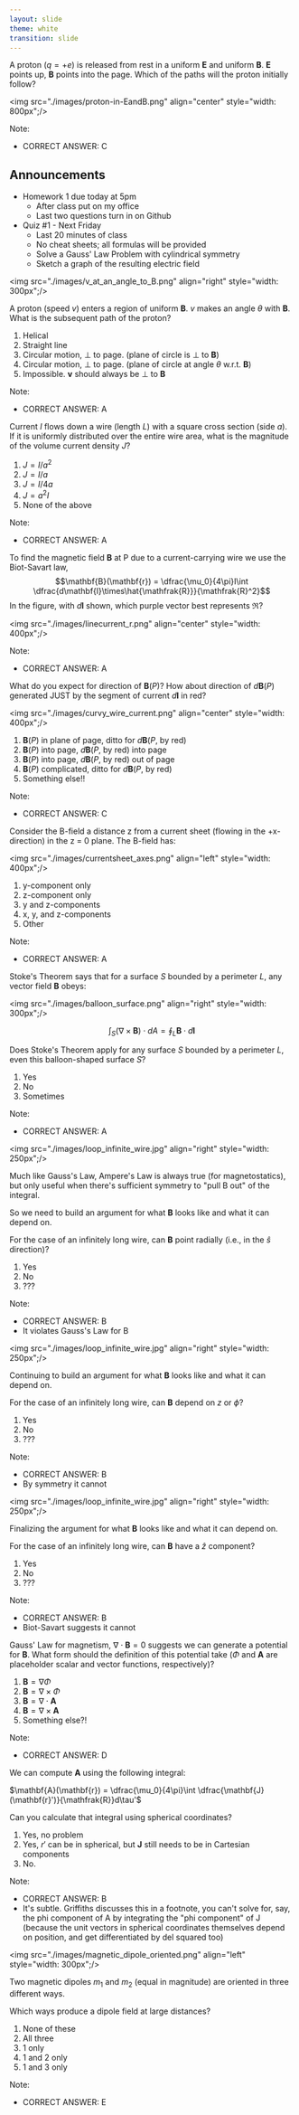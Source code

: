 ```yaml
---
layout: slide
theme: white
transition: slide
---
```



<section data-markdown>

A proton ($q=+e$) is released from rest in a uniform $\mathbf{E}$ and uniform $\mathbf{B}$.  $\mathbf{E}$ points up, $\mathbf{B}$ points into the page.  Which of the paths will the proton initially follow?

<img src="./images/proton-in-EandB.png" align="center" style="width: 800px";/>

Note:
* CORRECT ANSWER: C
</section>


<section data-markdown>

## Announcements

* Homework 1 due today at 5pm
  * After class put on my office
  * Last two questions turn in on Github
* Quiz #1 - Next Friday
  * Last 20 minutes of class
  * No cheat sheets; all formulas will be provided
  * Solve a Gauss' Law Problem with cylindrical symmetry
  * Sketch a graph of the resulting electric field

</section>

<section data-markdown>

<img src="./images/v_at_an_angle_to_B.png" align="right" style="width: 300px";/>

A proton (speed $v$) enters a region of uniform $\mathbf{B}$. $v$ makes an angle $\theta$ with $\mathbf{B}$. What is the subsequent path of the proton?

1. Helical
2. Straight line
3. Circular motion, $\perp$ to page. (plane of circle is $\perp$ to $\mathbf{B}$)
4. Circular motion, $\perp$ to page. (plane of circle at angle $\theta$ w.r.t. $\mathbf{B}$)
5. Impossible.  $\mathbf{v}$ should always be $\perp$ to $\mathbf{B}$

Note:
* CORRECT ANSWER: A
</section>

<section data-markdown>

Current $I$ flows down a wire (length $L$) with a square cross section (side $a$). If it is uniformly distributed over the entire wire area, what is the magnitude of the volume current density $J$?

1. $J = I/a^2$
2. $J = I/a$
3. $J = I/4a$
4. $J = a^2I$
5. None of the above

Note:
* CORRECT ANSWER: A

</section>

<section data-markdown>

To find the magnetic field $\mathbf{B}$ at P due to a current-carrying wire we use the Biot-Savart law,
$$\mathbf{B}(\mathbf{r})  = \dfrac{\mu_0}{4\pi}I\int \dfrac{d\mathbf{l}\times\hat{\mathfrak{R}}}{\mathfrak{R}^2}$$
In the figure, with $d\mathbf{l}$ shown, which purple vector best represents $\mathfrak{R}$?

<img src="./images/linecurrent_r.png" align="center" style="width: 400px";/>

Note:
* CORRECT ANSWER: A

</section>

<section data-markdown>

What do you expect for direction of $\mathbf{B}(P)$? How about direction of $d\mathbf{B}(P)$ generated JUST by the segment of current $d\mathbf{l}$ in red?

<img src="./images/curvy_wire_current.png" align="center" style="width: 400px";/>

1. $\mathbf{B}(P)$ in plane of page,  ditto for $d\mathbf{B}(P$, by red$)$
2. $\mathbf{B}(P)$ into page,  $d\mathbf{B}(P$, by red$)$ into page
3. $\mathbf{B}(P)$ into page,  $d\mathbf{B}(P$, by red$)$ out of page
4. $\mathbf{B}(P)$ complicated, ditto for $d\mathbf{B}(P$, by red$)$
5. Something else!!


Note:
* CORRECT ANSWER: C
</section>

<section data-markdown>

Consider the B-field a distance z from a current sheet (flowing in the +x-direction) in the z = 0 plane. The B-field has:

<img src="./images/currentsheet_axes.png" align="left" style="width: 400px";/>

1. y-component only
2. z-component only
3. y and z-components
4. x, y, and z-components
5. Other

Note:
* CORRECT ANSWER: A

</section>


<section data-markdown>

Stoke's Theorem says that for a surface $S$ bounded by a perimeter $L$, any vector field $\mathbf{B}$ obeys:

<img src="./images/balloon_surface.png" align="right" style="width: 300px";/>

$$\int_S (\nabla \times \mathbf{B}) \cdot dA = \oint_L \mathbf{B} \cdot d\mathbf{l}$$

Does Stoke's Theorem apply for any surface $S$ bounded by a perimeter $L$, even this balloon-shaped surface $S$?

1. Yes
2. No
3. Sometimes

Note:
* CORRECT ANSWER: A

</section>

<section data-markdown>

<img src="./images/loop_infinite_wire.jpg" align="right" style="width: 250px";/>


Much like Gauss's Law, Ampere's Law is always true (for magnetostatics), but only useful when there's sufficient symmetry to "pull B out" of the integral.

So we need to build an argument for what $\mathbf{B}$ looks like and what it can depend on.

For the case of an infinitely long wire, can $\mathbf{B}$ point radially (i.e., in the $\hat{s}$ direction)?

1. Yes
2. No
3. ???

Note:
* CORRECT ANSWER: B
* It violates Gauss's Law for B

</section>

<section data-markdown>

<img src="./images/loop_infinite_wire.jpg" align="right" style="width: 250px";/>

Continuing to build an argument for what $\mathbf{B}$ looks like and what it can depend on.

For the case of an infinitely long wire, can $\mathbf{B}$ depend on $z$ or $\phi$?

1. Yes
2. No
3. ???

Note:
* CORRECT ANSWER: B
* By symmetry it cannot

</section>

<section data-markdown>

<img src="./images/loop_infinite_wire.jpg" align="right" style="width: 250px";/>


Finalizing the argument for what $\mathbf{B}$ looks like and what it can depend on.

For the case of an infinitely long wire, can $\mathbf{B}$ have a $\hat{z}$ component?

1. Yes
2. No
3. ???

Note:
* CORRECT ANSWER: B
* Biot-Savart suggests it cannot

</section>

<section data-markdown>

Gauss' Law for magnetism, $\nabla \cdot \mathbf{B} = 0$ suggests we can generate a potential for $\mathbf{B}$. What form should the definition of this potential take ($\Phi$ and $\mathbf{A}$ are placeholder scalar and vector functions, respectively)?

1. $\mathbf{B} = \nabla \Phi$
2. $\mathbf{B} = \nabla \times \Phi$
3. $\mathbf{B} = \nabla \cdot \mathbf{A}$
4. $\mathbf{B} = \nabla \times \mathbf{A}$
5. Something else?!

Note:
* CORRECT ANSWER: D
</section>

<section data-markdown>

We can compute $\mathbf{A}$ using the following integral:

$\mathbf{A}(\mathbf{r}) = \dfrac{\mu_0}{4\pi}\int \dfrac{\mathbf{J}(\mathbf{r}')}{\mathfrak{R}}d\tau'$

Can you calculate that integral using spherical coordinates?

1. Yes, no problem
2. Yes, $r'$ can be in spherical, but $\mathbf{J}$ still needs to be in Cartesian components
3. No.

Note:
* CORRECT ANSWER: B
* It's subtle. Griffiths discusses this in a footnote, you can't solve for, say, the phi component of A by integrating the "phi component" of J (because the unit vectors in spherical coordinates themselves depend on position, and get differentiated by del squared too)

</section>

<section data-markdown>

<img src="./images/magnetic_dipole_oriented.png" align="left" style="width: 300px";/>

Two magnetic dipoles $m_1$ and $m_2$ (equal in magnitude) are oriented in three different ways.

Which ways produce a dipole field at large distances?

1. None of these
2. All three
3. 1 only
4. 1 and 2 only
5. 1 and 3 only

Note:
* CORRECT ANSWER: E

</section>
